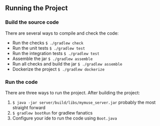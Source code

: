 ## Running the Project

### Build the source code

There are several ways to compile and check the code:

- Run the checks `$ ./gradlew check`
- Run the unit tests `$ ./gradlew test`
- Run the integration tests `$ ./gradlew test`
- Assemble the jar `$ ./gradlew assemble`
- Run all checks and build the jar `$ ./gradlew assemble`
- Dockerize the project `$ ./gradlew dockerize`


### Run the code

There are three ways to run the project. After building the project:
 
1. `$ java -jar server/build/libs/mymuse_server.jar` probably the most straight forward
2. `$ gradlew bootRun` for gradlew fanatics
3. Configure your ide to run the code using `Boot.java`